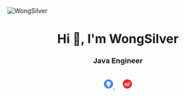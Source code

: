 <p align="left"> <img src="https://komarev.com/ghpvc/?username=WongSilver&color=blueviolet" alt="WongSilver" /> </p>

<h1 align="center">Hi 👋, I'm WongSilver</h1>
<h3 align="center">Java Engineer</h3>

<br/>
<div align="center">
    <a href="https://github.com/WongSilver">
        <img src="https://github.com/WongSilver/WongSilver/blob/main/icons/github.png" width="4%"/>
    </a>
    <img src="https://github.com/WongSilver/WongSilver/blob/main/icons/transparent.png" width="3%"/>
    <a href="https://weibo.com/u/5517189701">
        <img src="https://github.com/WongSilver/WongSilver/blob/main/icons/weibo.png" width="4%"/>
    </a>
<!-- 
   
    <img src="https://github.com/SkalskiP/SkalskiP/blob/master/icons/transparent.png" width="3%"/>
    <a href="https://twitter.com/skalskip92">
        <img src="https://github.com/SkalskiP/SkalskiP/blob/master/icons/twitter.png" width="4%"/>
    </a>
    <img src="https://github.com/SkalskiP/SkalskiP/blob/master/icons/transparent.png" width="3%"/>
    <a href="https://linkedin.com/in/piotr-skalski-36b5b4122">
        <img src="https://github.com/SkalskiP/SkalskiP/blob/master/icons/linkedin.png" width="4%"/>
    </a>
    <img src="https://github.com/SkalskiP/SkalskiP/blob/master/icons/transparent.png" width="3%"/>
    <a href="https://kaggle.com/skalskip">
        <img src="https://github.com/SkalskiP/SkalskiP/blob/master/icons/kaggle.png" width="4%"/>
    </a>
    <img src="https://github.com/SkalskiP/SkalskiP/blob/master/icons/transparent.png" width="3%"/>
    <a href="https://medium.com/@piotr.skalski92">
        <img src="https://github.com/SkalskiP/SkalskiP/blob/master/icons/medium.png" width="4%" />
    </a>
-->
</div>

<br/>

## <div align="center">open source</div>
